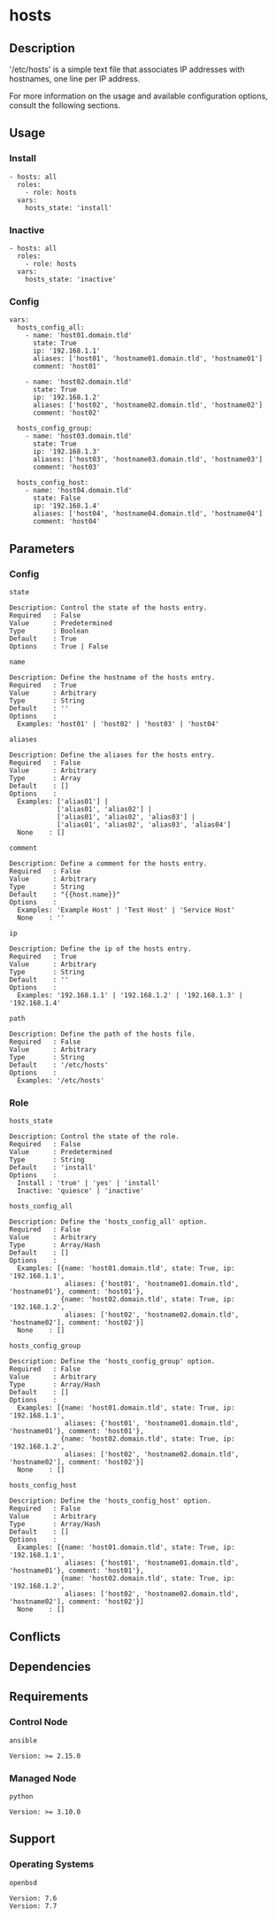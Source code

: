 # hosts

## Description

'/etc/hosts' is a simple text file that associates IP addresses with hostnames,
one line per IP address.

For more information on the usage and available configuration options,
consult the following sections.

## Usage

### Install

```
- hosts: all
  roles:
    - role: hosts
  vars:
    hosts_state: 'install'
```

### Inactive

```
- hosts: all
  roles:
    - role: hosts
  vars:
    hosts_state: 'inactive'
```

### Config

```
vars:
  hosts_config_all:
    - name: 'host01.domain.tld'
      state: True
      ip: '192.168.1.1'
      aliases: ['host01', 'hostname01.domain.tld', 'hostname01']
      comment: 'host01'

    - name: 'host02.domain.tld'
      state: True
      ip: '192.168.1.2'
      aliases: ['host02', 'hostname02.domain.tld', 'hostname02']
      comment: 'host02'

  hosts_config_group:
    - name: 'host03.domain.tld'
      state: True
      ip: '192.168.1.3'
      aliases: ['host03', 'hostname03.domain.tld', 'hostname03']
      comment: 'host03'

  hosts_config_host:
    - name: 'host04.domain.tld'
      state: False
      ip: '192.168.1.4'
      aliases: ['host04', 'hostname04.domain.tld', 'hostname04']
      comment: 'host04'
```

## Parameters

### Config

`state`

    Description: Control the state of the hosts entry.
    Required   : False
    Value      : Predetermined
    Type       : Boolean
    Default    : True
    Options    : True | False

`name`

    Description: Define the hostname of the hosts entry.
    Required   : True
    Value      : Arbitrary
    Type       : String
    Default    : ''
    Options    :
      Examples: 'host01' | 'host02' | 'host03' | 'host04'

`aliases`

    Description: Define the aliases for the hosts entry.
    Required   : False
    Value      : Arbitrary
    Type       : Array
    Default    : []
    Options    :
      Examples: ['alias01'] |
                ['alias01', 'alias02'] |
                ['alias01', 'alias02', 'alias03'] |
                ['alias01', 'alias02', 'alias03', 'alias04']
      None    : []

`comment`

    Description: Define a comment for the hosts entry.
    Required   : False
    Value      : Arbitrary
    Type       : String
    Default    : "{{host.name}}"
    Options    :
      Examples: 'Example Host' | 'Test Host' | 'Service Host'
      None    : ''

`ip`

    Description: Define the ip of the hosts entry.
    Required   : True
    Value      : Arbitrary
    Type       : String
    Default    : ''
    Options    :
      Examples: '192.168.1.1' | '192.168.1.2' | '192.168.1.3' | '192.168.1.4'

`path`

    Description: Define the path of the hosts file.
    Required   : False
    Value      : Arbitrary
    Type       : String
    Default    : '/etc/hosts'
    Options    :
      Examples: '/etc/hosts'

### Role

`hosts_state`

    Description: Control the state of the role.
    Required   : False
    Value      : Predetermined
    Type       : String
    Default    : 'install'
    Options    :
      Install : 'true' | 'yes' | 'install'
      Inactive: 'quiesce' | 'inactive'

`hosts_config_all`

    Description: Define the 'hosts_config_all' option.
    Required   : False
    Value      : Arbitrary
    Type       : Array/Hash
    Default    : []
    Options    :
      Examples: [{name: 'host01.domain.tld', state: True, ip: '192.168.1.1',
                  aliases: {'host01', 'hostname01.domain.tld', 'hostname01'}, comment: 'host01'},
                 {name: 'host02.domain.tld', state: True, ip: '192.168.1.2',
                  aliases: ['host02', 'hostname02.domain.tld', 'hostname02'], comment: 'host02'}]
      None    : []

`hosts_config_group`

    Description: Define the 'hosts_config_group' option.
    Required   : False
    Value      : Arbitrary
    Type       : Array/Hash
    Default    : []
    Options    :
      Examples: [{name: 'host01.domain.tld', state: True, ip: '192.168.1.1',
                  aliases: {'host01', 'hostname01.domain.tld', 'hostname01'}, comment: 'host01'},
                 {name: 'host02.domain.tld', state: True, ip: '192.168.1.2',
                  aliases: ['host02', 'hostname02.domain.tld', 'hostname02'], comment: 'host02'}]
      None    : []

`hosts_config_host`

    Description: Define the 'hosts_config_host' option.
    Required   : False
    Value      : Arbitrary
    Type       : Array/Hash
    Default    : []
    Options    :
      Examples: [{name: 'host01.domain.tld', state: True, ip: '192.168.1.1',
                  aliases: {'host01', 'hostname01.domain.tld', 'hostname01'}, comment: 'host01'},
                 {name: 'host02.domain.tld', state: True, ip: '192.168.1.2',
                  aliases: ['host02', 'hostname02.domain.tld', 'hostname02'], comment: 'host02'}]
      None    : []

## Conflicts

## Dependencies

## Requirements

### Control Node

`ansible`

    Version: >= 2.15.0

### Managed Node

`python`

    Version: >= 3.10.0

## Support

### Operating Systems

`openbsd`

    Version: 7.6
    Version: 7.7
